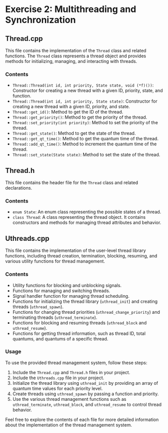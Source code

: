 # Exercise 2: Multithreading and Synchronization

## Thread.cpp

This file contains the implementation of the `Thread` class and related functions. The `Thread` class represents a thread object and provides methods for initializing, managing, and interacting with threads.

### Contents

- `Thread::Thread(int id, int priority, State state, void (*f)())`: Constructor for creating a new thread with a given ID, priority, state, and function.
- `Thread::Thread(int id, int priority, State state)`: Constructor for creating a new thread with a given ID, priority, and state.
- `Thread::get_id()`: Method to get the ID of the thread.
- `Thread::get_priority()`: Method to get the priority of the thread.
- `Thread::set_priority(int priority)`: Method to set the priority of the thread.
- `Thread::get_state()`: Method to get the state of the thread.
- `Thread::get_qt_time()`: Method to get the quantum time of the thread.
- `Thread::add_qt_time()`: Method to increment the quantum time of the thread.
- `Thread::set_state(State state)`: Method to set the state of the thread.

## Thread.h

This file contains the header file for the `Thread` class and related declarations.

### Contents

- `enum State`: An enum class representing the possible states of a thread.
- `class Thread`: A class representing the thread object. It contains constructors and methods for managing thread attributes and behavior.

## Uthreads.cpp

This file contains the implementation of the user-level thread library functions, including thread creation, termination, blocking, resuming, and various utility functions for thread management.

### Contents

- Utility functions for blocking and unblocking signals.
- Functions for managing and switching threads.
- Signal handler function for managing thread scheduling.
- Functions for initializing the thread library (`uthread_init`) and creating threads (`uthread_spawn`).
- Functions for changing thread priorities (`uthread_change_priority`) and terminating threads (`uthread_terminate`).
- Functions for blocking and resuming threads (`uthread_block` and `uthread_resume`).
- Functions for getting thread information, such as thread ID, total quantums, and quantums of a specific thread.

### Usage

To use the provided thread management system, follow these steps:

1. Include the `Thread.cpp` and `Thread.h` files in your project.
2. Include the `Uthreads.cpp` file in your project.
3. Initialize the thread library using `uthread_init` by providing an array of quantum time values for each priority level.
4. Create threads using `uthread_spawn` by passing a function and priority.
5. Use the various thread management functions such as `uthread_terminate`, `uthread_block`, and `uthread_resume` to control thread behavior.

Feel free to explore the contents of each file for more detailed information about the implementation of the thread management system.
